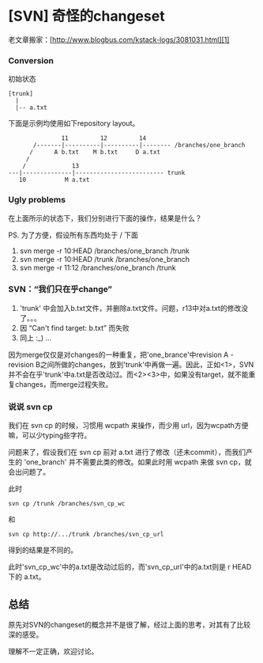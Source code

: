# [SVN] 奇怪的changeset

老文章搬家：[http://www.blogbus.com/kstack-logs/3081031.html][1]

### Conversion

初始状态

```
[trunk]
  |
  |-- a.txt
```

下面是示例均使用如下repository layout。

```
               11         12         14
       /-------|----------|----------|-------- /branches/one_branch
      /      A b.txt    M b.txt     D a.txt 
     /
    /             13            
---|--------------|------------------------- trunk
   10           M a.txt      
```

### Ugly problems

在上面所示的状态下，我们分别进行下面的操作，结果是什么？

PS. 为了方便，假设所有东西均处于 / 下面

1. svn merge -r 10:HEAD /branches/one_branch /trunk
2. svn merge -r 10:HEAD /trunk /branches/one_branch
3. svn merge -r 11:12 /branches/one_branch /trunk

### SVN：“我们只在乎change”

1. 'trunk' 中会加入b.txt文件，并删除a.txt文件。问题，r13中对a.txt的修改没了。。。
2. 因 “Can't find target: b.txt” 而失败
3. 同上 :_) ...

因为merge仅仅是对changes的一种重复，把'one_brance'中revision A - revision B之间所做的changes，放到'trunk'中再做一遍。因此，正如<1>，SVN并不会在乎'trunk'中a.txt是否改动过。而<2><3>中，如果没有target，就不能重复changes，而merge过程失败。

### 说说 svn cp

我们在 svn cp 的时候，习惯用 wcpath 来操作，而少用 url，因为wcpath方便嘛，可以少typing些字符。

问题来了，假设我们在 svn cp 前对 a.txt 进行了修改（还未commit），而我们产生的 'one_branch' 并不需要此类的修改。如果此时用 wcpath 来做 svn cp，就会出问题了。

此时

```
svn cp /trunk /branches/svn_cp_wc
```

和

```
svn cp http://.../trunk /branches/svn_cp_url
```

得到的结果是不同的。

此时'svn_cp_wc'中的a.txt是改动过后的，而'svn_cp_url'中的a.txt则是 r HEAD 下的 a.txt。

## 总结

原先对SVN的changeset的概念并不是很了解，经过上面的思考，对其有了比较深的感受。

理解不一定正确，欢迎讨论。


[1]:http://www.blogbus.com/kstack-logs/3081031.html
